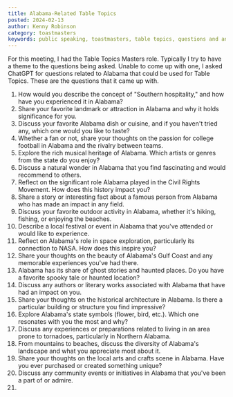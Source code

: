```yaml
---
title: Alabama-Related Table Topics
posted: 2024-02-13
author: Kenny Robinson
category: toastmasters
keywords: public speaking, toastmasters, table topics, questions and answers, alabama, sweet home alabama
---
```


For this meeting, I had the Table Topics Masters role. 
Typically I try to have a theme to the questions being asked. Unable to come up with one, 
I asked ChatGPT for questions related to Alabama that could be used for Table Topics. These are the questions 
that it came up with. 

1. How would you describe the concept of "Southern hospitality," and how have you experienced it in Alabama?
1. Share your favorite landmark or attraction in Alabama and why it holds significance for you.
1. Discuss your favorite Alabama dish or cuisine, and if you haven't tried any, which one would you like to taste?
1. Whether a fan or not, share your thoughts on the passion for college football in Alabama and the rivalry between teams.
1. Explore the rich musical heritage of Alabama. Which artists or genres from the state do you enjoy?
1. Discuss a natural wonder in Alabama that you find fascinating and would recommend to others.
1. Reflect on the significant role Alabama played in the Civil Rights Movement. How does this history impact you?
1. Share a story or interesting fact about a famous person from Alabama who has made an impact in any field.
1. Discuss your favorite outdoor activity in Alabama, whether it's hiking, fishing, or enjoying the beaches.
1. Describe a local festival or event in Alabama that you've attended or would like to experience.
1. Reflect on Alabama's role in space exploration, particularly its connection to NASA. How does this inspire you?
1. Share your thoughts on the beauty of Alabama's Gulf Coast and any memorable experiences you've had there.
1. Alabama has its share of ghost stories and haunted places. Do you have a favorite spooky tale or haunted location?
1. Discuss any authors or literary works associated with Alabama that have had an impact on you.
1. Share your thoughts on the historical architecture in Alabama. Is there a particular building or structure you find impressive?
1. Explore Alabama's state symbols (flower, bird, etc.). Which one resonates with you the most and why?
1. Discuss any experiences or preparations related to living in an area prone to tornadoes, particularly in Northern Alabama.
1. From mountains to beaches, discuss the diversity of Alabama's landscape and what you appreciate most about it.
1. Share your thoughts on the local arts and crafts scene in Alabama. Have you ever purchased or created something unique?
1. Discuss any community events or initiatives in Alabama that you've been a part of or admire.
2. 
